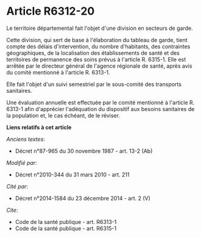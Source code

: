 # Article R6312-20

Le territoire départemental fait l'objet d'une division en secteurs de garde. 

Cette division, qui sert de base à l'élaboration du tableau de garde, tient compte des délais d'intervention, du nombre
d'habitants, des contraintes géographiques, de la localisation des établissements de santé et des territoires de permanence
des soins prévus à l'article R. 6315-1. Elle est arrêtée par le directeur général de l'agence régionale de santé, après avis
du comité mentionné à l'article R. 6313-1. 

Elle fait l'objet d'un suivi semestriel par le sous-comité des transports sanitaires. 

Une évaluation annuelle est effectuée par le comité mentionné à l'article R. 6313-1 afin d'apprécier l'adéquation du
dispositif aux besoins sanitaires de la population et, le cas échéant, de le réviser.

**Liens relatifs à cet article**

_Anciens textes_:

  - Décret n°87-965 du 30 novembre 1987 - art. 13-2 (Ab)

_Modifié par_:

  - Décret n°2010-344 du 31 mars 2010 - art. 211

_Cité par_:

  - Décret n°2014-1584 du 23 décembre 2014 - art. 2 (V)

_Cite_:

  - Code de la santé publique - art. R6313-1
  - Code de la santé publique - art. R6315-1
